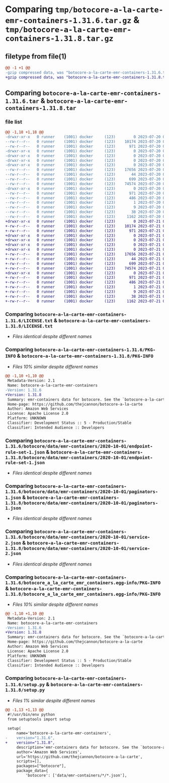 # Comparing `tmp/botocore-a-la-carte-emr-containers-1.31.6.tar.gz` & `tmp/botocore-a-la-carte-emr-containers-1.31.8.tar.gz`

## filetype from file(1)

```diff
@@ -1 +1 @@
-gzip compressed data, was "botocore-a-la-carte-emr-containers-1.31.6.tar", last modified: Thu Jul 20 01:20:22 2023, max compression
+gzip compressed data, was "botocore-a-la-carte-emr-containers-1.31.8.tar", last modified: Fri Jul 21 01:21:31 2023, max compression
```

## Comparing `botocore-a-la-carte-emr-containers-1.31.6.tar` & `botocore-a-la-carte-emr-containers-1.31.8.tar`

### file list

```diff
@@ -1,18 +1,18 @@
-drwxr-xr-x   0 runner    (1001) docker     (123)        0 2023-07-20 01:20:22.150699 botocore-a-la-carte-emr-containers-1.31.6/
--rw-r--r--   0 runner    (1001) docker     (123)    10174 2023-07-20 01:20:21.000000 botocore-a-la-carte-emr-containers-1.31.6/LICENSE.txt
--rw-r--r--   0 runner    (1001) docker     (123)      971 2023-07-20 01:20:22.150699 botocore-a-la-carte-emr-containers-1.31.6/PKG-INFO
-drwxr-xr-x   0 runner    (1001) docker     (123)        0 2023-07-20 01:20:22.150699 botocore-a-la-carte-emr-containers-1.31.6/botocore/
-drwxr-xr-x   0 runner    (1001) docker     (123)        0 2023-07-20 01:20:22.150699 botocore-a-la-carte-emr-containers-1.31.6/botocore/data/
-drwxr-xr-x   0 runner    (1001) docker     (123)        0 2023-07-20 01:20:22.150699 botocore-a-la-carte-emr-containers-1.31.6/botocore/data/emr-containers/
-drwxr-xr-x   0 runner    (1001) docker     (123)        0 2023-07-20 01:20:22.150699 botocore-a-la-carte-emr-containers-1.31.6/botocore/data/emr-containers/2020-10-01/
--rw-r--r--   0 runner    (1001) docker     (123)    17656 2023-07-20 01:19:55.000000 botocore-a-la-carte-emr-containers-1.31.6/botocore/data/emr-containers/2020-10-01/endpoint-rule-set-1.json
--rw-r--r--   0 runner    (1001) docker     (123)       44 2023-07-20 01:19:55.000000 botocore-a-la-carte-emr-containers-1.31.6/botocore/data/emr-containers/2020-10-01/examples-1.json
--rw-r--r--   0 runner    (1001) docker     (123)      699 2023-07-20 01:19:55.000000 botocore-a-la-carte-emr-containers-1.31.6/botocore/data/emr-containers/2020-10-01/paginators-1.json
--rw-r--r--   0 runner    (1001) docker     (123)    74574 2023-07-20 01:19:55.000000 botocore-a-la-carte-emr-containers-1.31.6/botocore/data/emr-containers/2020-10-01/service-2.json
-drwxr-xr-x   0 runner    (1001) docker     (123)        0 2023-07-20 01:20:22.150699 botocore-a-la-carte-emr-containers-1.31.6/botocore_a_la_carte_emr_containers.egg-info/
--rw-r--r--   0 runner    (1001) docker     (123)      971 2023-07-20 01:20:22.000000 botocore-a-la-carte-emr-containers-1.31.6/botocore_a_la_carte_emr_containers.egg-info/PKG-INFO
--rw-r--r--   0 runner    (1001) docker     (123)      486 2023-07-20 01:20:22.000000 botocore-a-la-carte-emr-containers-1.31.6/botocore_a_la_carte_emr_containers.egg-info/SOURCES.txt
--rw-r--r--   0 runner    (1001) docker     (123)        1 2023-07-20 01:20:22.000000 botocore-a-la-carte-emr-containers-1.31.6/botocore_a_la_carte_emr_containers.egg-info/dependency_links.txt
--rw-r--r--   0 runner    (1001) docker     (123)        9 2023-07-20 01:20:22.000000 botocore-a-la-carte-emr-containers-1.31.6/botocore_a_la_carte_emr_containers.egg-info/top_level.txt
--rw-r--r--   0 runner    (1001) docker     (123)       38 2023-07-20 01:20:22.150699 botocore-a-la-carte-emr-containers-1.31.6/setup.cfg
--rw-r--r--   0 runner    (1001) docker     (123)     1162 2023-07-20 01:20:21.000000 botocore-a-la-carte-emr-containers-1.31.6/setup.py
+drwxr-xr-x   0 runner    (1001) docker     (123)        0 2023-07-21 01:21:31.335106 botocore-a-la-carte-emr-containers-1.31.8/
+-rw-r--r--   0 runner    (1001) docker     (123)    10174 2023-07-21 01:21:31.000000 botocore-a-la-carte-emr-containers-1.31.8/LICENSE.txt
+-rw-r--r--   0 runner    (1001) docker     (123)      971 2023-07-21 01:21:31.335106 botocore-a-la-carte-emr-containers-1.31.8/PKG-INFO
+drwxr-xr-x   0 runner    (1001) docker     (123)        0 2023-07-21 01:21:31.331106 botocore-a-la-carte-emr-containers-1.31.8/botocore/
+drwxr-xr-x   0 runner    (1001) docker     (123)        0 2023-07-21 01:21:31.331106 botocore-a-la-carte-emr-containers-1.31.8/botocore/data/
+drwxr-xr-x   0 runner    (1001) docker     (123)        0 2023-07-21 01:21:31.335106 botocore-a-la-carte-emr-containers-1.31.8/botocore/data/emr-containers/
+drwxr-xr-x   0 runner    (1001) docker     (123)        0 2023-07-21 01:21:31.335106 botocore-a-la-carte-emr-containers-1.31.8/botocore/data/emr-containers/2020-10-01/
+-rw-r--r--   0 runner    (1001) docker     (123)    17656 2023-07-21 01:21:06.000000 botocore-a-la-carte-emr-containers-1.31.8/botocore/data/emr-containers/2020-10-01/endpoint-rule-set-1.json
+-rw-r--r--   0 runner    (1001) docker     (123)       44 2023-07-21 01:21:06.000000 botocore-a-la-carte-emr-containers-1.31.8/botocore/data/emr-containers/2020-10-01/examples-1.json
+-rw-r--r--   0 runner    (1001) docker     (123)      699 2023-07-21 01:21:06.000000 botocore-a-la-carte-emr-containers-1.31.8/botocore/data/emr-containers/2020-10-01/paginators-1.json
+-rw-r--r--   0 runner    (1001) docker     (123)    74574 2023-07-21 01:21:06.000000 botocore-a-la-carte-emr-containers-1.31.8/botocore/data/emr-containers/2020-10-01/service-2.json
+drwxr-xr-x   0 runner    (1001) docker     (123)        0 2023-07-21 01:21:31.335106 botocore-a-la-carte-emr-containers-1.31.8/botocore_a_la_carte_emr_containers.egg-info/
+-rw-r--r--   0 runner    (1001) docker     (123)      971 2023-07-21 01:21:31.000000 botocore-a-la-carte-emr-containers-1.31.8/botocore_a_la_carte_emr_containers.egg-info/PKG-INFO
+-rw-r--r--   0 runner    (1001) docker     (123)      486 2023-07-21 01:21:31.000000 botocore-a-la-carte-emr-containers-1.31.8/botocore_a_la_carte_emr_containers.egg-info/SOURCES.txt
+-rw-r--r--   0 runner    (1001) docker     (123)        1 2023-07-21 01:21:31.000000 botocore-a-la-carte-emr-containers-1.31.8/botocore_a_la_carte_emr_containers.egg-info/dependency_links.txt
+-rw-r--r--   0 runner    (1001) docker     (123)        9 2023-07-21 01:21:31.000000 botocore-a-la-carte-emr-containers-1.31.8/botocore_a_la_carte_emr_containers.egg-info/top_level.txt
+-rw-r--r--   0 runner    (1001) docker     (123)       38 2023-07-21 01:21:31.335106 botocore-a-la-carte-emr-containers-1.31.8/setup.cfg
+-rw-r--r--   0 runner    (1001) docker     (123)     1162 2023-07-21 01:21:31.000000 botocore-a-la-carte-emr-containers-1.31.8/setup.py
```

### Comparing `botocore-a-la-carte-emr-containers-1.31.6/LICENSE.txt` & `botocore-a-la-carte-emr-containers-1.31.8/LICENSE.txt`

 * *Files identical despite different names*

### Comparing `botocore-a-la-carte-emr-containers-1.31.6/PKG-INFO` & `botocore-a-la-carte-emr-containers-1.31.8/PKG-INFO`

 * *Files 10% similar despite different names*

```diff
@@ -1,10 +1,10 @@
 Metadata-Version: 2.1
 Name: botocore-a-la-carte-emr-containers
-Version: 1.31.6
+Version: 1.31.8
 Summary: emr-containers data for botocore. See the `botocore-a-la-carte` package for more info.
 Home-page: https://github.com/thejcannon/botocore-a-la-carte
 Author: Amazon Web Services
 License: Apache License 2.0
 Platform: UNKNOWN
 Classifier: Development Status :: 5 - Production/Stable
 Classifier: Intended Audience :: Developers
```

### Comparing `botocore-a-la-carte-emr-containers-1.31.6/botocore/data/emr-containers/2020-10-01/endpoint-rule-set-1.json` & `botocore-a-la-carte-emr-containers-1.31.8/botocore/data/emr-containers/2020-10-01/endpoint-rule-set-1.json`

 * *Files identical despite different names*

### Comparing `botocore-a-la-carte-emr-containers-1.31.6/botocore/data/emr-containers/2020-10-01/paginators-1.json` & `botocore-a-la-carte-emr-containers-1.31.8/botocore/data/emr-containers/2020-10-01/paginators-1.json`

 * *Files identical despite different names*

### Comparing `botocore-a-la-carte-emr-containers-1.31.6/botocore/data/emr-containers/2020-10-01/service-2.json` & `botocore-a-la-carte-emr-containers-1.31.8/botocore/data/emr-containers/2020-10-01/service-2.json`

 * *Files identical despite different names*

### Comparing `botocore-a-la-carte-emr-containers-1.31.6/botocore_a_la_carte_emr_containers.egg-info/PKG-INFO` & `botocore-a-la-carte-emr-containers-1.31.8/botocore_a_la_carte_emr_containers.egg-info/PKG-INFO`

 * *Files 10% similar despite different names*

```diff
@@ -1,10 +1,10 @@
 Metadata-Version: 2.1
 Name: botocore-a-la-carte-emr-containers
-Version: 1.31.6
+Version: 1.31.8
 Summary: emr-containers data for botocore. See the `botocore-a-la-carte` package for more info.
 Home-page: https://github.com/thejcannon/botocore-a-la-carte
 Author: Amazon Web Services
 License: Apache License 2.0
 Platform: UNKNOWN
 Classifier: Development Status :: 5 - Production/Stable
 Classifier: Intended Audience :: Developers
```

### Comparing `botocore-a-la-carte-emr-containers-1.31.6/setup.py` & `botocore-a-la-carte-emr-containers-1.31.8/setup.py`

 * *Files 1% similar despite different names*

```diff
@@ -1,13 +1,13 @@
 #!/usr/bin/env python
 from setuptools import setup
 
 setup(
     name='botocore-a-la-carte-emr-containers',
-    version="1.31.6",
+    version="1.31.8",
     description='emr-containers data for botocore. See the `botocore-a-la-carte` package for more info.',
     author='Amazon Web Services',
     url='https://github.com/thejcannon/botocore-a-la-carte',
     scripts=[],
     packages=["botocore"],
     package_data={
         'botocore': ['data/emr-containers/*/*.json'],
```

